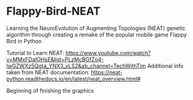 # Flappy-Bird-NEAT
Learning the NeuroEvolution of Augmenting Topologies (NEAT) genetic algorithm through creating a remake of the popular mobile game Flappy Bird in Python

Tutorial to Learn NEAT: https://www.youtube.com/watch?v=MMxFDaIOHsE&list=PLzMcBGfZo4-lwGZWXz5Qgta_YNX3_vLS2&ab_channel=TechWithTim
Additional info taken from NEAT documentation: https://neat-python.readthedocs.io/en/latest/neat_overview.html#

Beginning of finishing the graphics